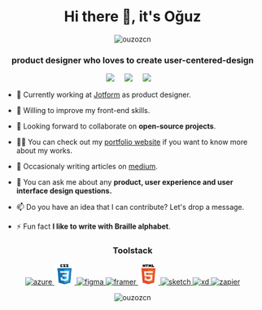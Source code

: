 <h1 align="center">Hi there 👋, it's Oğuz</h1>
<p align="center"> <img src="https://img.shields.io/badge/developer%20friendly-product%20designer-orange" alt="ouzozcn" /> </p>

<h3 align="center">product designer who loves to create user-centered-design</h3>

<p align="center">
  <a href="https://www.behance.net/oguzhanozcan"><img src="https://img.shields.io/badge/behance-%233B5998.svg?&style=for-the-badge&logo=behance&logoColor=white" /></a>&nbsp;&nbsp;&nbsp;&nbsp;
  <a href="https://dribbble.com/ouzozcn"><img src="https://img.shields.io/badge/dribbble-%23dc2743.svg?&style=for-the-badge&logo=dribbble&logoColor=white" /></a>&nbsp;&nbsp;&nbsp;&nbsp;
  <a href="https://www.linkedin.com/in/ouzozcn/"><img src="https://img.shields.io/badge/linkedin-%230077B5.svg?&style=for-the-badge&logo=linkedin&logoColor=white" /></a>&nbsp;&nbsp;&nbsp;&nbsp;
 </p>
 
- 🔭 Currently working at [Jotform](https://www.jotform.com) as product designer.

- 🌱 Willing to improve my front-end skills.

- 👯 Looking forward to collaborate on **open-source projects**.

- 👨‍💻 You can check out my [portfolio website](https://o10n.design/) if you want to know more about my works.

- 📝 Occasionaly writing articles on [medium](https://medium.com/@ouzozcn).

- 💬 You can ask me about any **product, user experience and user interface design questions.**

- 📫 Do you have an idea that I can contribute? Let's drop a message.

- ⚡ Fun fact **I like to write with Braille alphabet**.


<h3 align="center">Toolstack</h3>
<p align="center"> <a href="https://idesignuix.com/img/neu/airtable.svg" target="_blank" rel="noreferrer"> <img src="https://idesignuix.com/img/neu/airtable.svg" alt="azure" width="40" height="40"/> </a> <a href="https://www.w3schools.com/css/" target="_blank" rel="noreferrer"> <img src="https://raw.githubusercontent.com/devicons/devicon/master/icons/css3/css3-original-wordmark.svg" alt="css3" width="40" height="40"/> </a> <a href="https://www.figma.com/" target="_blank" rel="noreferrer"> <img src="https://www.vectorlogo.zone/logos/figma/figma-icon.svg" alt="figma" width="40" height="40"/> </a> <a href="https://www.framer.com/" target="_blank" rel="noreferrer"> <img src="https://www.vectorlogo.zone/logos/framer/framer-icon.svg" alt="framer" width="40" height="40"/> </a> <a href="https://www.w3.org/html/" target="_blank" rel="noreferrer"> <img src="https://raw.githubusercontent.com/devicons/devicon/master/icons/html5/html5-original-wordmark.svg" alt="html5" width="40" height="40"/> </a> <a href="https://www.sketch.com/" target="_blank" rel="noreferrer"> <img src="https://www.vectorlogo.zone/logos/sketchapp/sketchapp-icon.svg" alt="sketch" width="40" height="40"/> </a> <a href="https://www.adobe.com/products/xd.html" target="_blank" rel="noreferrer"> <img src="https://cdn.worldvectorlogo.com/logos/adobe-xd.svg" alt="xd" width="40" height="40"/> </a> <a href="https://zapier.com" target="_blank" rel="noreferrer"> <img src="https://www.vectorlogo.zone/logos/zapier/zapier-icon.svg" alt="zapier" width="40" height="40"/> </a> </p>


<p align="center"> <img src="https://komarev.com/ghpvc/?username=ouzozcn&label=Profile%20views&color=0e75b6&style=flat" alt="ouzozcn" /> </p>

